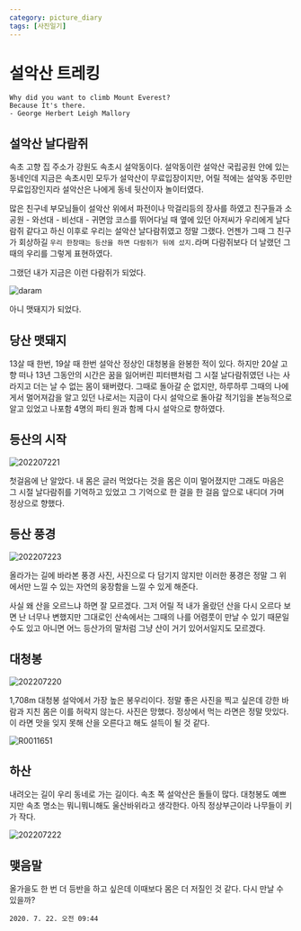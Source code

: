 ```yaml
---
category: picture_diary
tags: [사진일기]
---
```


# 설악산 트레킹

```
Why did you want to climb Mount Everest?
Because It's there.
- George Herbert Leigh Mallory
```

## 설악산 날다람쥐

속초 고향 집 주소가 강원도 속초시 설악동이다. 설악동이란 설악산 국립공원 안에 있는 동네인데 지금은 속초시민 모두가 설악산이 무료입장이지만, 어릴 적에는 설악동 주민만 무료입장인지라 설악산은 나에게 동네 뒷산이자 놀이터였다.

많은 친구네 부모님들이 설악산 위에서 파전이나 막걸리등의 장사를 하였고 친구들과 소공원 - 와선대 - 비선대 - 귀면암 코스를 뛰어다닐 때 옆에 있던 아저씨가 우리에게 날다람쥐 같다고 하신 이후로 우리는 설악산 날다람쥐였고 정말 그랬다. 언젠가 그때 그 친구가 회상하길 `우리 한창때는 등산을 하면 다람쥐가 뒤에 섰지.`라며 다람쥐보다 더 날랬던 그때의 우리를 그렇게 표현하였다.

그랬던 내가 지금은 이런 다람쥐가 되었다.

![daram](https://user-images.githubusercontent.com/48311488/88259925-49caac00-ccfe-11ea-9e05-a36c0192db48.jpg)

아니 맷돼지가 되었다.

## 당산 맷돼지

13살 때 한번, 19살 때 한번 설악산 정상인 대청봉을 완봉한 적이 있다. 하지만 20살 고향 떠나 13년 그동안의 시간은 꿈을 잃어버린 피터팬처럼 그 시절 날다람쥐였던 나는 사라지고 더는 날 수 없는 몸이 돼버렸다. 그때로 돌아갈 순 없지만, 하루하루 그때의 나에게서 멀어져감을 알고 있던 나로서는 지금이 다시 설악으로 돌아갈 적기임을 본능적으로 알고 있었고 나포함 4명의 파티 원과 함께 다시 설악으로 향하였다.

## 등산의 시작

![202207221](https://user-images.githubusercontent.com/48311488/88259939-50f1ba00-ccfe-11ea-9a04-544ea285d514.jpg)

첫걸음에 난 알았다. 내 몸은 글러 먹었다는 것을 몸은 이미 멀어졌지만 그래도 마음은 그 시절 날다람쥐를 기억하고 있었고 그 기억으로 한 걸을 한 걸음 앞으로 내디뎌 가며 정상으로 향했다.


## 등산 풍경

![202207223](https://user-images.githubusercontent.com/48311488/88259949-5bac4f00-ccfe-11ea-8062-28824578f9fa.png)

올라가는 길에 바라본 풍경 사진, 사진으로 다 담기지 않지만 이러한 풍경은 정말 그 위에서만 느낄 수 있는 자연의 웅장함을 느낄 수 있게 해준다.

사실 왜 산을 오르느냐 하면 잘 모르겠다. 그저 어릴 적 내가 올랐던 산을 다시 오르다 보면 난 너무나 변했지만 그대로인 산속에서는 그때의 나를 어렴풋이 만날 수 있기 때문일 수도 있고 아니면 어느 등산가의 말처럼 그냥 산이 거기 있어서일지도 모르겠다.

## 대청봉

![202207220](https://user-images.githubusercontent.com/48311488/88259980-66ff7a80-ccfe-11ea-9417-ad84dc1e42b9.png)


1,708m 대청봉 설악에서 가장 높은 봉우리이다. 정말 좋은 사진을 찍고 싶은데 강한 바람과 지친 몸은 이를 허락지 않는다. 사진은 망했다. 정상에서 먹는 라면은 정말 맛있다. 이 라면 맛을 잊지 못해 산을 오른다고 해도 설득이 될 것 같다.

![R0011651](https://user-images.githubusercontent.com/48311488/88260000-7088e280-ccfe-11ea-9f46-a0ac1286b580.png)

## 하산

내려오는 길이 우리 동네로 가는 길이다. 속초 쪽 설악산은 돌들이 많다. 대청봉도 예쁘지만 속초 명소는 뭐니뭐니해도 울산바위라고 생각한다. 아직 정상부근이라 나무들이 키가 작다.

![202207222](https://user-images.githubusercontent.com/48311488/88260017-78488700-ccfe-11ea-9682-cccf55c11b01.png)

## 맺음말

올가을도 한 번 더 등반을 하고 싶은데 이때보다 몸은 더 저질인 것 같다. 다시 만날 수 있을까?

`2020. 7. 22. 오전 09:44`
